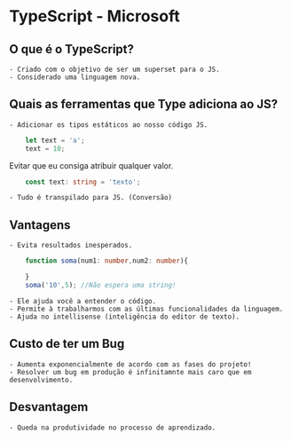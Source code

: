 # TypeScript - Microsoft

## O que é o TypeScript?

    - Criado com o objetivo de ser um superset para o JS.
    - Considerado uma linguagem nova.
    
## Quais as ferramentas que Type adiciona ao JS?

    - Adicionar os tipos estáticos ao nosso código JS.

```js
    let text = 'a';
    text = 10;
```
Evitar que eu consiga atribuir qualquer valor.
```ts
    const text: string = 'texto';
```
    - Tudo é transpilado para JS. (Conversão)

## Vantagens

    - Evita resultados inesperados.

```ts
    function soma(num1: number,num2: number){

    }
    soma('10',5); //Não espera uma string!
```

    - Ele ajuda você a entender o código. 
    - Permite à trabalharmos com as últimas funcionalidades da linguagem.
    - Ajuda no intellisense (inteligência do editor de texto).

## Custo de ter um Bug 

    - Aumenta exponencialmente de acordo com as fases do projeto!
    - Resolver um bug em produção é infinitamnte mais caro que em desenvolvimento.

## Desvantagem

    - Queda na produtividade no processo de aprendizado.


